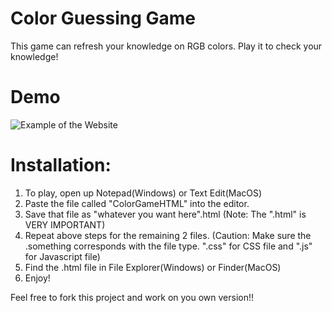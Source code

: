 # Color Guessing Game
This game can refresh your knowledge on RGB colors. Play it to check your knowledge!

# Demo
![Example of the Website](https://i.imgur.com/zhMq3yQ_d.webp?maxwidth=728&fidelity=grand)

# Installation:
1. To play, open up Notepad(Windows) or Text Edit(MacOS)
2. Paste the file called "ColorGameHTML" into the editor.
3. Save that file as "whatever you want here".html (Note: The ".html" is VERY IMPORTANT)
4. Repeat above steps for the remaining 2 files. (Caution: Make sure the .something corresponds with the file type. ".css" for CSS file and ".js" for Javascript file)
5. Find the .html file in File Explorer(Windows) or Finder(MacOS)
6. Enjoy!

Feel free to fork this project and work on you own version!!
